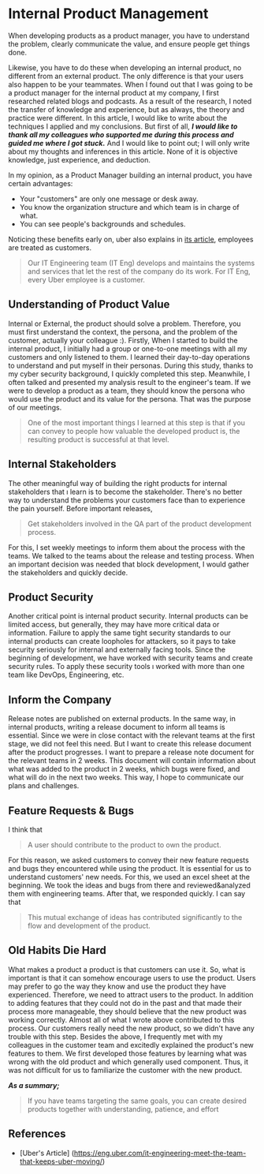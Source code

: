 # Internal Product Management

When developing products as a product manager, you have to understand the problem, clearly communicate the value, and ensure people get things done.

Likewise, you have to do these when developing an internal product, no different from an external product. The only difference is that your users also happen to be your teammates. When I found out that I was going to be a product manager for the internal product at my company, I first researched related blogs and podcasts. As a result of the research, I noted the transfer of knowledge and experience, but as always, the theory and practice were different. In this article, I would like to write about the techniques I applied and my conclusions. But first of all, ***I would like to thank all my colleagues who supported me during this process and guided me where I got stuck.*** And I would like to point out; I will only write about my thoughts and inferences in this article. None of it is objective knowledge, just experience, and deduction.

In my opinion, as a Product Manager building an internal product, you have certain advantages:

- Your "customers" are only one message or desk away.
- You know the organization structure and which team is in charge of what.
- You can see people's backgrounds and schedules.

Noticing these benefits early on, uber also explains in [its article](https://eng.uber.com/it-engineering-meet-the-team-that-keeps-uber-moving), employees are treated as customers.

> Our IT Engineering team (IT Eng) develops and maintains the systems and services that let the rest of the company do its work. For IT Eng, every Uber employee is a customer.

## Understanding of Product Value
Internal or External, the product should solve a problem. Therefore, you must first understand the context, the persona, and the problem of the customer, actually your colleague :). Firstly, When I started to build the internal product, I initially had a group or one-to-one meetings with all my customers and only listened to them. I learned their day-to-day operations to understand and put myself in their personas. During this study, thanks to my cyber security background, I quickly completed this step.
Meanwhile, I often talked and presented my analysis result to the engineer's team.  If we were to develop a product as a team, they should know the persona who would use the product and its value for the persona. That was the purpose of our meetings.
> One of the most important things I learned at this step is that if you can convey to people how valuable the developed product is, the resulting product is successful at that level.

## Internal Stakeholders
The other meaningful way of building the right products for internal stakeholders that ı learn is to become the stakeholder. There's no better way to understand the problems your customers face than to experience the pain yourself. Before important releases, 
> Get stakeholders involved in the QA part of the product development process. 

For this, I set weekly meetings to inform them about the process with the teams. We talked to the teams about the release and testing process. When an important decision was needed that block development, I would gather the stakeholders and quickly decide.

## Product Security
Another critical point is internal product security. Internal products can be limited access, but generally, they may have more critical data or information. Failure to apply the same tight security standards to our internal products can create loopholes for attackers, so it pays to take security seriously for internal and externally facing tools. Since the beginning of development, we have worked with security teams and create security rules. To apply these security tools ı worked with more than one team like DevOps, Engineering, etc.

## Inform the Company
Release notes are published on external products. In the same way, in internal products, writing a release document to inform all teams is essential. Since we were in close contact with the relevant teams at the first stage, we did not feel this need. But I want to create this release document after the product progresses. I want to prepare a release note document for the relevant teams in 2 weeks. This document will contain information about what was added to the product in 2 weeks, which bugs were fixed, and what will do in the next two weeks. This way, I hope to communicate our plans and challenges. 

## Feature Requests & Bugs
I think that 
> A user should contribute to the product to own the product.

For this reason, we asked customers to convey their new feature requests and bugs they encountered while using the product. It is essential for us to understand customers' new needs. For this, we used an excel sheet at the beginning. We took the ideas and bugs from there and reviewed&analyzed them with engineering teams. After that, we responded quickly. I can say that 
> This mutual exchange of ideas has contributed significantly to the flow and development of the product.

## Old Habits Die Hard 
What makes a product a product is that customers can use it. So, what is important is that it can somehow encourage users to use the product. Users may prefer to go the way they know and use the product they have experienced. Therefore, we need to attract users to the product. In addition to adding features that they could not do in the past and that made their process more manageable, they should believe that the new product was working correctly. Almost all of what I wrote above contributed to this process. Our customers really need the new product, so we didn't have any trouble with this step.  Besides the above, I frequently met with my colleagues in the customer team and excitedly explained the product's new features to them. We first developed those features by learning what was wrong with the old product and which generally used component. Thus, it was not difficult for us to familiarize the customer with the new product. 

***As a summary;***
> If you have teams targeting the same goals, you can create desired products together with understanding, patience, and effort 

## References
- [Uber's Article] (https://eng.uber.com/it-engineering-meet-the-team-that-keeps-uber-moving/) 
